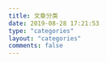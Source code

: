 ```yaml
---
title: 文章分类
date: 2019-08-28 17:21:53
type: "categories"
layout: "categories"
comments: false
---
```

